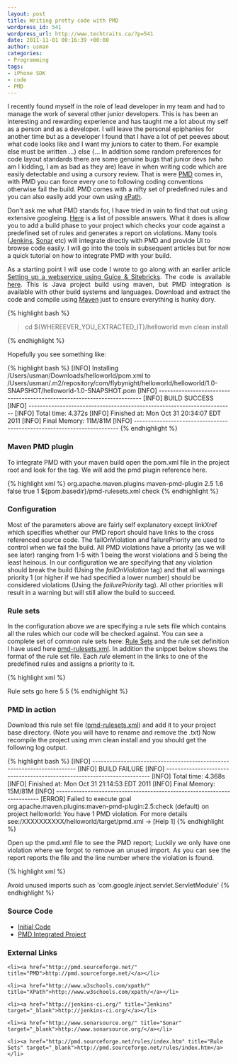 ```yaml
--- 
layout: post
title: Writing pretty code with PMD
wordpress_id: 541
wordpress_url: http://www.techtraits.ca/?p=541
date: 2011-11-01 00:16:39 +00:00
author: usman
categories: 
- Programming
tags:
- iPhone SDK
- code
- PMD
---
```

I recently found myself in the role of lead developer in my team and had to manage the work of several other junior developers. This is has been an interesting and rewarding experience and has taught me a lot about my self as a person and as a developer. I will leave the personal epiphanies for another time but as a developer I found that I have a lot of pet peeves about what code looks like and I want my juniors to cater to them. For example else must be written ...} else {... In addition some random preferences for code layout standards there are some genuine bugs that junior devs (who am I kidding, I am as bad as they are) leave in when writing code which are easily detectable and using a cursory review. That is were <a href="http://pmd.sourceforge.net/" title="PMD">PMD</a> comes in, with PMD you can force every one to following coding conventions otherwise fail the build. PMD comes with a nifty set of predefined rules and you can also easily add your own using <a href="http://www.w3schools.com/xpath/" title="xPath" target="_blank">xPath</a>.

<!--more-->

<p style="text-align: justify;">

Don't ask me what PMD stands for, I have tried in vain to find that out using extensive googleing. <a href="http://pmd.sourceforge.net/meaning.html" title="What does PMD Mean" target="_blank">Here</a> is a list of possible answers. What it does is allow you to add a build phase to your project which checks your code against a predefined set of rules and generates a report on violations. Many tools (<a href="http://jenkins-ci.org/" title="Jenkins" target="_blank">Jenkins</a>, <a href="http://www.sonarsource.org/" title="Sonar" target="_blank">Sonar</a> etc) will integrate directly with PMD and provide UI to browse code easily. I will go into the tools in subsequent articles but for now a quick tutorial on how to integrate PMD with your build. </p>

<p style="text-align: justify;">
As a starting point I will use code I wrote to go along with an earlier article <a href="http://www.techtraits.ca/five-minute-guide-to-setting-up-a-java-webserver/" title="Setting up a webservice using Guice & Sitebricks" target="_blank">Setting up a webservice using Guice & Sitebricks</a>. The code is available <a href="http://www.techtraits.ca/wp-content/uploads/2011/06/helloworld.zip" title="Hello World">here</a>. This is Java project build using maven, but PMD integration is available with other build systems and languages. Download and extract the code and compile using <a href="http://maven.apache.org/ref/3.0/" title="Maven 3" target="_blank">Maven</a> just to ensure everything is hunky dory. </p> 

{% highlight bash %}

> cd ${WHEREEVER_YOU_EXTRACTED_IT}/helloworld
> mvn clean install

{% endhighlight %}
&nbsp;



Hopefully you see something like:

{% highlight bash %}
[INFO] Installing /Users/usman/Downloads/helloworld/pom.xml to /Users/usman/.m2/repository/com/flybynight/helloworld/helloworld/1.0-SNAPSHOT/helloworld-1.0-SNAPSHOT.pom
[INFO] ------------------------------------------------------------------------
[INFO] BUILD SUCCESS
[INFO] ------------------------------------------------------------------------
[INFO] Total time: 4.372s
[INFO] Finished at: Mon Oct 31 20:34:07 EDT 2011
[INFO] Final Memory: 11M/81M
[INFO] ------------------------------------------------------------------------
{% endhighlight %}
&nbsp;





<h3>Maven PMD plugin</h3>

<p style="text-align: justify;">

To integrate PMD with your maven build open the pom.xml file in the project root and look for the <plugins> tag. We will add the pmd plugin reference here. </p>



{% highlight xml %}
<plugin>
	<groupId>org.apache.maven.plugins</groupId>
	<artifactId>maven-pmd-plugin</artifactId>
	<version>2.5</version>
	<configuration>
		<targetJdk>1.6</targetJdk>
		<linkXref>false</linkXref>
		<failOnViolation>true</failOnViolation>
		<failurePriority>1</failurePriority>
		<rulesets>
			<ruleset>${pom.basedir}/pmd-rulesets.xml</ruleset>
		</rulesets>
	</configuration>
	<executions>
		<execution>
			<goals>
				<goal>check</goal>
			</goals>
		</execution>
	</executions>
</plugin> 
{% endhighlight %}
&nbsp;



<h3>Configuration</h3>

<p style="text-align: justify;">

Most of the parameters above are fairly self explanatory except linkXref which specifies whether our PMD report should have links to the cross referenced source code. The failOnViolation and  failurePriority are used to control when we fail the build. All PMD violations have a priority (as we will see later) ranging from 1-5 with 1 being the worst violations and 5 being the least heinous. In our configuration we are specifying that any violation should break the build (Using the <em>failOnViolation</em> tag) and that all warnings priority 1 (or higher if we had specified a lower number) should be considered violations (Using the <em>failurePriority</em> tag). All other priorities will result in a warning but will still allow the build to succeed. </p>



<h3>Rule sets</h3>

<p style="text-align: justify;">

In the configuration above we are specifying a rule sets file which contains all the rules which our code will be checked against. You can see a complete set of common rule sets here: <a href="http://pmd.sourceforge.net/rules/index.html" title="Rule Sets" target="_blank">Rule Sets</a> and the rule set definition I have used here <a href='http://www.techtraits.ca/wp-content/uploads/2011/11/pmd-rulesets.xml_.txt'>pmd-rulesets.xml</a>. In addition the snippet below shows the format of the rule set file. Each <em>rule</em> element in the links to one of the predefined rules and assigns a priority to it. </p>



{% highlight xml %}
<?xml version="1.0"?>
<ruleset name="PMD-Rules">
	<description>
		Rule sets go here
	</description>
	<rule ref="rulesets/basic.xml/BooleanInstantiation">
		<priority>5</priority>
	</rule> 
	<rule ref="rulesets/basic.xml/CollapsibleIfStatements">
		<priority>5</priority>
	</rule> 
</ruleset>
{% endhighlight %}
&nbsp;



<h3>PMD in action</h3>

<p style="text-align: justify;">

Download this rule set file (<a href='http://www.techtraits.ca/wp-content/uploads/2011/11/pmd-rulesets.xml_.txt'>pmd-rulesets.xml</a>) and add it to your project base directory. (Note you will have to rename and remove the .txt) Now recompile the project using mvn clean install and you should get the following log output. </p>

{% highlight bash %}
[INFO] ------------------------------------------------------------------------
[INFO] BUILD FAILURE
[INFO] ------------------------------------------------------------------------
[INFO] Total time: 4.368s
[INFO] Finished at: Mon Oct 31 21:14:53 EDT 2011
[INFO] Final Memory: 15M/81M
[INFO] ------------------------------------------------------------------------
[ERROR] Failed to execute goal org.apache.maven.plugins:maven-pmd-plugin:2.5:check (default) on project helloworld: You have 1 PMD violation. For more details see:/XXXXXXXXXX/helloworld/target/pmd.xml -> [Help 1]
{% endhighlight %}
&nbsp;


<p style="text-align: justify;">
Open up the pmd.xml file to see the PMD report; Luckily we only have one violation where we forgot to remove an unused import. As you can see the report reports the file and the line number where the violation is found. </p>

{% highlight xml %}
<?xml version="1.0" encoding="UTF-8"?>
<pmd version="4.2.5" timestamp="2011-10-31T21:14:52.771">
<file name="/Users/usman/Downloads/helloworld/src/main/java/com/flybynight/helloworld/GuiceCreator.java">
<violation beginline="7" endline="7" begincolumn="1" endcolumn="47" rule="UnusedImports" ruleset="Import Statement Rules" package="com.flybynight.helloworld" externalInfoUrl="http://pmd.sourceforge.net/rules/imports.html#UnusedImports" priority="1">
Avoid unused imports such as 'com.google.inject.servlet.ServletModule'
</violation>
</file>
</pmd>
{% endhighlight %}
&nbsp;

<h3>Source Code</h3>

* <a href="http://www.techtraits.ca/wp-content/uploads/2011/06/helloworld.zip" title="Initial Code" target="_blank">Initial Code</a>
* <a href='http://www.techtraits.ca/wp-content/uploads/2011/11/helloworld.zip'>PMD Integrated Project</a>





<h3>External Links</h3>

<p style="text-align: justify;">

	<li><a href="http://pmd.sourceforge.net/" title="PMD">http://pmd.sourceforge.net/</a></li>

	<li><a href="http://www.w3schools.com/xpath/" title="XPath">http://www.w3schools.com/xpath/</a></li>

	<li><a href="http://jenkins-ci.org/" title="Jenkins" target="_blank">http://jenkins-ci.org/</a></li>

	<li><a href="http://www.sonarsource.org/" title="Sonar" target="_blank">http://www.sonarsource.org/</a></li>

	<li><a href="http://pmd.sourceforge.net/rules/index.htm" title="Rule Sets" target="_blank">http://pmd.sourceforge.net/rules/index.htm</a></li>









